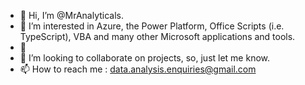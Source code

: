 - 👋 Hi, I’m @MrAnalyticals.
- 👀 I’m interested in Azure, the Power Platform, Office Scripts (i.e. TypeScript), VBA and many other Microsoft applications and tools.
- 🌱 
- 💞️ I’m looking to collaborate on projects, so, just let me know.
- 📫 How to reach me : data.analysis.enquiries@gmail.com 

